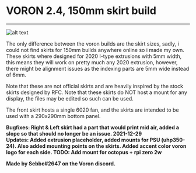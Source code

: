 
<h1> VORON 2.4, 150mm skirt build </h1>

 ---


![alt text](https://i.imgur.com/dJ7EcDu.png)



The only difference between the voron builds are the skirt sizes, sadly, i could not find skirts for 150mm builds anywhere online so i made my own. 
These skirts where designed for 2020 I-type extrusions with 5mm width, this means they will work on pretty much any 2020 extrusion, however, there might be alignment issues as the indexing parts are 5mm wide instead of 6mm.

Note that these are not official skirts and are heavily inspired by the stock skirts designed by RFC. 
Note that these skirts do NOT host a mount for any display, the files may be edited so such can be used. 

The front skirt hosts a single 6020 fan, and the skirts are intended to be used with a 290x290mm bottom panel. 


<B> Bugfixes: Right & Left skirt had a part that would print mid air, added a slope so that should no longer be an issue. 2021-12-29 </B> <br>
<B> Updates: Added extrusion placeholder, added mounts for PSU (uhp350-24). Also added mounting points on the skirts. Added accent color voron logo for each side.
<B> TODO: Add mount for octopus + rpi zero 2w

Made by Sebbe#2647 on the Voron discord. 
